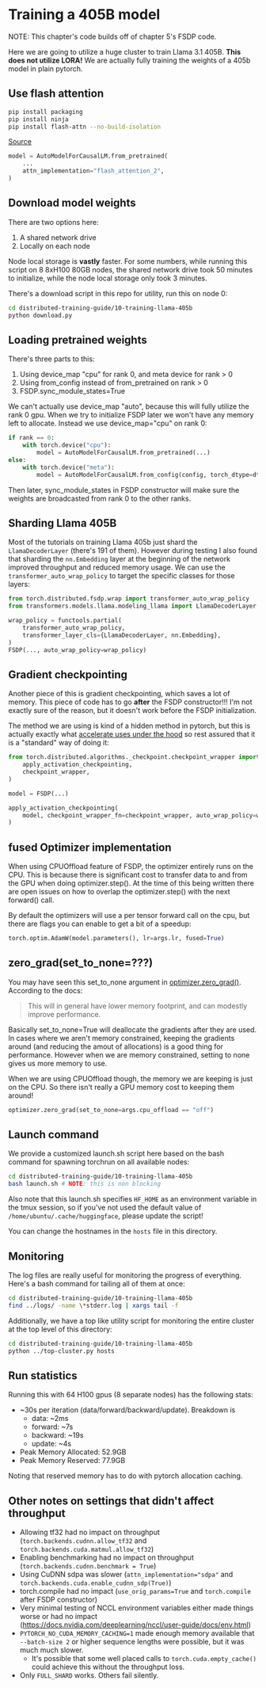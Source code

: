 # Training a 405B model

NOTE: This chapter's code builds off of chapter 5's FSDP code.

Here we are going to utilize a huge cluster to train Llama 3.1 405B. **This does not utilize LORA!** We are actually fully training the weights of a 405b model in plain pytorch.

## Use flash attention

```bash
pip install packaging
pip install ninja
pip install flash-attn --no-build-isolation
```

[Source](https://github.com/Dao-AILab/flash-attention)

```python
model = AutoModelForCausalLM.from_pretrained(
    ...
    attn_implementation="flash_attention_2",
)
```

## Download model weights

There are two options here:

1. A shared network drive
2. Locally on each node

Node local storage is **vastly** faster. For some numbers, while running this script on 8 8xH100 80GB nodes, the shared network drive took 50 minutes to initialize, while the node local storage only took 3 minutes.

There's a download script in this repo for utility, run this on node 0:

```bash
cd distributed-training-guide/10-training-llama-405b
python download.py
```

## Loading pretrained weights

There's three parts to this:

1. Using device_map "cpu" for rank 0, and meta device for rank > 0
2. Using from_config instead of from_pretrained on rank > 0
3. FSDP.sync_module_states=True

We can't actually use device_map "auto", because this will fully utilize the rank 0 gpu. When we try to initialize FSDP later we won't have any memory left to allocate. Instead we use device_map="cpu" on rank 0:

```python
if rank == 0:
    with torch.device("cpu"):
        model = AutoModelForCausalLM.from_pretrained(...)
else:
    with torch.device("meta"):
        model = AutoModelForCausalLM.from_config(config, torch_dtype=dtype)
```

Then later, sync_module_states in FSDP constructor will make sure the weights are broadcasted from rank 0 to the other ranks.

## Sharding Llama 405B

Most of the tutorials on training Llama 405b just shard the `LlamaDecoderLayer` (there's 191 of them). However during testing I also found that sharding the `nn.Embedding` layer at the beginning of the network improved throughput and reduced memory usage. We can use the `transformer_auto_wrap_policy` to target the specific classes for those layers:

```python
from torch.distributed.fsdp.wrap import transformer_auto_wrap_policy
from transformers.models.llama.modeling_llama import LlamaDecoderLayer

wrap_policy = functools.partial(
    transformer_auto_wrap_policy,
    transformer_layer_cls={LlamaDecoderLayer, nn.Embedding},
)
FSDP(..., auto_wrap_policy=wrap_policy)
```

## Gradient checkpointing

Another piece of this is gradient checkpointing, which saves a lot of memory. This piece of code has to go **after** the FSDP constructor!!! I'm not exactly sure of the reason, but it doesn't work before the FSDP initialization.

The method we are using is kind of a hidden method in pytorch, but this is actually exactly what [accelerate uses under the hood](https://github.com/huggingface/accelerate/blob/v0.34.2/src/accelerate/accelerator.py#L1492) so rest assured that it is a "standard" way of doing it:

```python
from torch.distributed.algorithms._checkpoint.checkpoint_wrapper import (
    apply_activation_checkpointing,
    checkpoint_wrapper,
)

model = FSDP(...)

apply_activation_checkpointing(
    model, checkpoint_wrapper_fn=checkpoint_wrapper, auto_wrap_policy=wrap_policy
)
```

## fused Optimizer implementation

When using CPUOffload feature of FSDP, the optimizer entirely runs on the CPU. This is because there is significant cost to transfer data to and from the GPU when doing optimizer.step(). At the time of this being written there are open issues on how to overlap the optimizer.step() with the next forward() call.

By default the optimizers will use a per tensor forward call on the cpu, but there are flags you can enable to get a bit of a speedup:

```python
torch.optim.AdamW(model.parameters(), lr=args.lr, fused=True)
```

## zero_grad(set_to_none=???)

You may have seen this set_to_none argument in [optimizer.zero_grad()](https://pytorch.org/docs/stable/generated/torch.optim.Optimizer.zero_grad.html). According to the docs:

> This will in general have lower memory footprint, and can modestly improve performance.

Basically set_to_none=True will deallocate the gradients after they are used. In cases where we aren't memory constrained, keeping the gradients around (and reducing the amout of allocations) is a good thing for performance. However when we are memory constrained, setting to none gives us more memory to use.

When we are using CPUOffload though, the memory we are keeping is just on the CPU. So there isn't really a GPU memory cost to keeping them around!

```python
optimizer.zero_grad(set_to_none=args.cpu_offload == "off")
```

## Launch command

We provide a customized launch.sh script here based on the bash command for spawning torchrun on all available nodes:

```bash
cd distributed-training-guide/10-training-llama-405b
bash launch.sh # NOTE: this is non blocking
```

Also note that this launch.sh specifies `HF_HOME` as an environment variable in the tmux session, so if you've not used the default value of `/home/ubuntu/.cache/huggingface`, please update the script!

You can change the hostnames in the `hosts` file in this directory.

## Monitoring

The log files are really useful for monitoring the progress of everything. Here's a bash command for tailing all of them at once:

```bash
cd distributed-training-guide/10-training-llama-405b
find ../logs/ -name \*stderr.log | xargs tail -f
```

Additionally, we have a top like utility script for monitoring the entire cluster at the top level of this directory:

```bash
cd distributed-training-guide/10-training-llama-405b
python ../top-cluster.py hosts
```

## Run statistics

Running this with 64 H100 gpus (8 separate nodes) has the following stats:

- ~30s per iteration (data/forward/backward/update). Breakdown is
  - data: ~2ms
  - forward: ~7s
  - backward: ~19s
  - update: ~4s
- Peak Memory Allocated: 52.9GB
- Peak Memory Reserved: 77.9GB

Noting that reserved memory has to do with pytorch allocation caching.

## Other notes on settings that didn't affect throughput

- Allowing tf32 had no impact on throughput (`torch.backends.cudnn.allow_tf32` and `torch.backends.cuda.matmul.allow_tf32`) 
- Enabling benchmarking had no impact on throughput (`torch.backends.cudnn.benchmark = True`)
- Using CuDNN sdpa was slower (`attn_implementation="sdpa"` and `torch.backends.cuda.enable_cudnn_sdp(True)`)
- torch.compile had no impact (`use_orig_params=True` and `torch.compile` after FSDP constructor)
- Very minimal testing of NCCL environment variables either made things worse or had no impact (https://docs.nvidia.com/deeplearning/nccl/user-guide/docs/env.html)
- `PYTORCH_NO_CUDA_MEMORY_CACHING=1` made enough memory available that `--batch-size 2` or higher sequence lengths were possible, but it was much much slower.
  - It's possible that some well placed calls to `torch.cuda.empty_cache()` could achieve this without the throughput loss.
- Only `FULL_SHARD` works. Others fail silently.